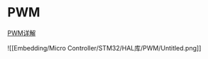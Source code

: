 # PWM

[PWM详解](https://blog.csdn.net/as480133937/article/details/99231677)


![[Embedding/Micro Controller/STM32/HAL库/PWM/Untitled.png]]